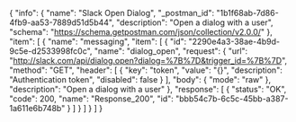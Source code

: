 {
  "info": {
    "name": "Slack Open Dialog",
    "_postman_id": "1b1f68ab-7d86-4fb9-aa53-7889d51d5b44",
    "description": "Open a dialog with a user",
    "schema": "https://schema.getpostman.com/json/collection/v2.0.0/"
  },
  "item": [
    {
      "name": "messaging",
      "item": [
        {
          "id": "2290e4a3-38ae-4b9d-9c5e-d2533998fc0c",
          "name": "dialog_open",
          "request": {
            "url": "http://slack.com/api/dialog.open?dialog=%7B%7D&trigger_id=%7B%7D",
            "method": "GET",
            "header": [
              {
                "key": "token",
                "value": "{}",
                "description": "Authentication token",
                "disabled": false
              }
            ],
            "body": {
              "mode": "raw"
            },
            "description": "Open a dialog with a user"
          },
          "response": [
            {
              "status": "OK",
              "code": 200,
              "name": "Response_200",
              "id": "bbb54c7b-6c5c-45bb-a387-1a611e6b748b"
            }
          ]
        }
      ]
    }
  ]
}